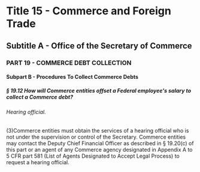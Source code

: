 
# Title 15 - Commerce and Foreign Trade
## Subtitle A - Office of the Secretary of Commerce
### PART 19 - COMMERCE DEBT COLLECTION
#### Subpart B - Procedures To Collect Commerce Debts
##### § 19.12 How will Commerce entities offset a Federal employee's salary to collect a Commerce debt?
###### Hearing official.

(3)Commerce entities must obtain the services of a hearing official who is not under the supervision or control of the Secretary. Commerce entities may contact the Deputy Chief Financial Officer as described in § 19.20(c) of this part or an agent of any Commerce agency designated in Appendix A to 5 CFR part 581 (List of Agents Designated to Accept Legal Process) to request a hearing official.
